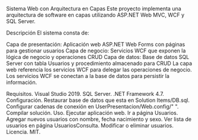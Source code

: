 Sistema Web con Arquitectura en Capas
Este proyecto implementa una arquitectura de software en capas utilizando ASP.NET Web MVC, WCF y SQL Server.

Descripción
El sistema consta de:

Capa de presentación: Aplicación web ASP.NET Web Forms con páginas para gestionar usuarios
Capa de negocio: Servicios WCF que exponen la lógica de negocio y operaciones CRUD
Capa de datos: Base de datos SQL Server con tabla Usuarios y procedimiento almacenado para CRUD
La capa web referencia los servicios WCF para delegar las operaciones de negocio. Los servicios WCF se conectan a la base de datos para persistir la información.

Requisitos.
Visual Studio 2019.
SQL Server.
.NET Framework 4.7.
Configuración.
Restaurar base de datos que esta en Solution Items/DB.sql.
Configurar cadenas de conexión en UserPresentacion/Web.config/"<connectionStrings>
		<add name="cn" connectionString="Data Source = localhost; Initial Catalog = digital_bank; Integrated Security = True;"/>
	</connectionStrings>".
Compilar solución.
Uso.
Ejecutar aplicación web.
Ir a página Usuarios.
Agregar nuevos usuarios con nombre, fecha nacimiento y sexo.
Ver lista de usuarios en página UsuariosConsulta.
Modificar o eliminar usuarios.
Licencia.
MIT.
